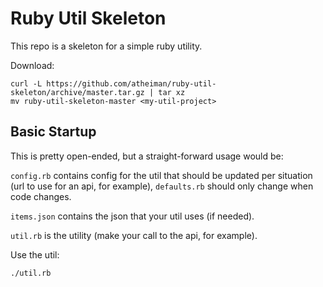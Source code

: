 # Ruby Util Skeleton

This repo is a skeleton for a simple ruby utility.

Download:

```shell
curl -L https://github.com/atheiman/ruby-util-skeleton/archive/master.tar.gz | tar xz
mv ruby-util-skeleton-master <my-util-project>
```

## Basic Startup

This is pretty open-ended, but a straight-forward usage would be:

`config.rb` contains config for the util that should be updated per situation (url to use for an api, for example), `defaults.rb` should only change when code changes.

`items.json` contains the json that your util uses (if needed).

`util.rb` is the utility (make your call to the api, for example).

Use the util:

```shell
./util.rb
```
